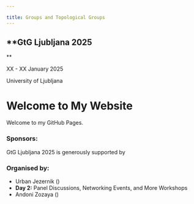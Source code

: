 ```yaml
---

title: Groups and Topological Groups
---
```


<div class="subtitle">
  <h2> **GtG Ljubljana 2025</h2>**
  <p>XX - XX January 2025</p>
  <p>University of Ljubljana</p>
</div>

# Welcome to My Website

Welcome to my GitHub Pages.

### Sponsors:

GtG Ljubljana 2025 is generously supported by

### Organised by:

- Urban Jezernik ()
- **Day 2:** Panel Discussions, Networking Events, and More Workshops
- Andoni Zozaya ()
